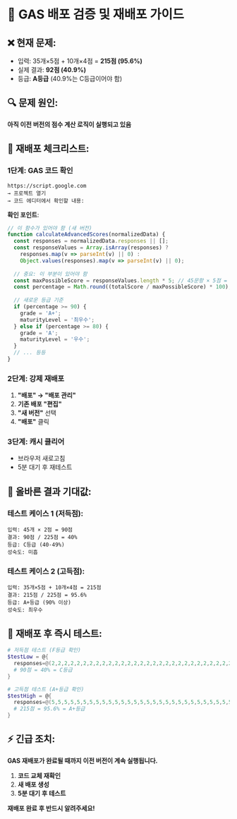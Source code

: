 # 🚨 GAS 배포 검증 및 재배포 가이드

## ❌ **현재 문제**:
- 입력: 35개×5점 + 10개×4점 = **215점 (95.6%)**
- 실제 결과: **92점 (40.9%)**  
- 등급: **A등급** (40.9%는 C등급이어야 함)

## 🔍 **문제 원인**:
**아직 이전 버전의 점수 계산 로직이 실행되고 있음**

## 🚀 **재배포 체크리스트**:

### 1단계: GAS 코드 확인
```
https://script.google.com
→ 프로젝트 열기
→ 코드 에디터에서 확인할 내용:
```

**확인 포인트**:
```javascript
// 이 함수가 있어야 함 (새 버전)
function calculateAdvancedScores(normalizedData) {
  const responses = normalizedData.responses || [];
  const responseValues = Array.isArray(responses) ? 
    responses.map(v => parseInt(v) || 0) : 
    Object.values(responses).map(v => parseInt(v) || 0);
  
  // 중요: 이 부분이 있어야 함
  const maxPossibleScore = responseValues.length * 5; // 45문항 × 5점 = 225점
  const percentage = Math.round((totalScore / maxPossibleScore) * 100);
  
  // 새로운 등급 기준
  if (percentage >= 90) {
    grade = 'A+';
    maturityLevel = '최우수';
  } else if (percentage >= 80) {
    grade = 'A';
    maturityLevel = '우수';
  }
  // ... 등등
}
```

### 2단계: 강제 재배포
1. **"배포" → "배포 관리"**
2. **기존 배포 "편집"**  
3. **"새 버전"** 선택
4. **"배포"** 클릭

### 3단계: 캐시 클리어
- 브라우저 새로고침
- 5분 대기 후 재테스트

## 🎯 **올바른 결과 기대값**:

### **테스트 케이스 1** (저득점):
```
입력: 45개 × 2점 = 90점
결과: 90점 / 225점 = 40%
등급: C등급 (40-49%)
성숙도: 미흡
```

### **테스트 케이스 2** (고득점):
```
입력: 35개×5점 + 10개×4점 = 215점  
결과: 215점 / 225점 = 95.6%
등급: A+등급 (90% 이상)
성숙도: 최우수
```

## 🔧 **재배포 후 즉시 테스트**:

```powershell
# 저득점 테스트 (F등급 확인)
$testLow = @{
  responses=@(2,2,2,2,2,2,2,2,2,2,2,2,2,2,2,2,2,2,2,2,2,2,2,2,2,2,2,2,2,2,2,2,2,2,2,2,2,2,2,2,2,2,2,2,2)
  # 90점 = 40% = C등급
}

# 고득점 테스트 (A+등급 확인)  
$testHigh = @{
  responses=@(5,5,5,5,5,5,5,5,5,5,5,5,5,5,5,5,5,5,5,5,5,5,5,5,5,5,5,5,5,5,5,5,5,5,5,4,4,4,4,4,4,4,4,4,4)
  # 215점 = 95.6% = A+등급
}
```

## ⚡ **긴급 조치**:
**GAS 재배포가 완료될 때까지 이전 버전이 계속 실행됩니다.**

1. **코드 교체 재확인**
2. **새 배포 생성**  
3. **5분 대기 후 테스트**

**재배포 완료 후 반드시 알려주세요!**
